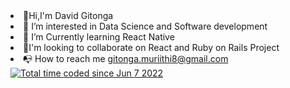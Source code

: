 <li>👋Hi,I'm David Gitonga</li>
<li>👀 I’m interested in Data Science and Software development</li>
<li>🌱 I’m Currently learning React Native</li>
<li>💞I'm looking to collaborate on React and Ruby on Rails Project</li>
<li>📭 How to reach me <a href="gitonga.muriithi8@gmail.com">gitonga.muriithi8@gmail.com</a></li>
<a href="https://wakatime.com/@57f6ac50-e934-4db3-8d04-a64233fcc3de"><img src="https://wakatime.com/badge/user/57f6ac50-e934-4db3-8d04-a64233fcc3de.svg" alt="Total time coded since Jun 7 2022" /></a>
